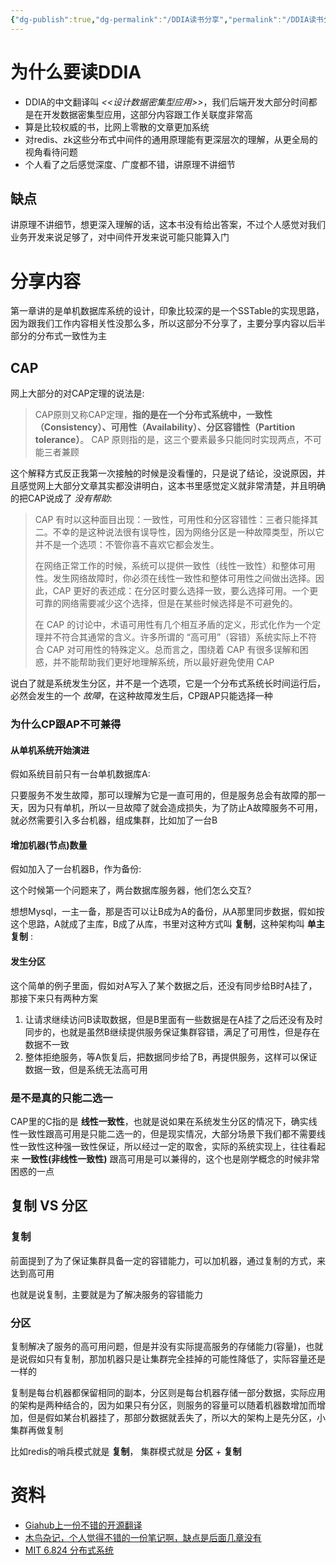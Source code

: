```yaml
---
{"dg-publish":true,"dg-permalink":"/DDIA读书分享","permalink":"/DDIA读书分享/"}
---
```



# 为什么要读DDIA

- DDIA的中文翻译叫 *<<设计数据密集型应用>>*，我们后端开发大部分时间都是在开发数据密集型应用，这部分内容跟工作关联度非常高
- 算是比较权威的书，比网上零散的文章更加系统
- 对redis、zk这些分布式中间件的通用原理能有更深层次的理解，从更全局的视角看待问题
- 个人看了之后感觉深度、广度都不错，讲原理不讲细节

## 缺点

讲原理不讲细节，想更深入理解的话，这本书没有给出答案，不过个人感觉对我们业务开发来说足够了，对中间件开发来说可能只能算入门

# 分享内容

第一章讲的是单机数据库系统的设计，印象比较深的是一个SSTable的实现思路，因为跟我们工作内容相关性没那么多，所以这部分不分享了，主要分享内容以后半部分的分布式一致性为主

## CAP

网上大部分的对CAP定理的说法是:

> CAP原则又称CAP定理，**指的是在一个分布式系统中，一致性（Consistency）、可用性（Availability）、分区容错性（Partition tolerance）**。 CAP 原则指的是，这三个要素最多只能同时实现两点，不可能三者兼顾

这个解释方式反正我第一次接触的时候是没看懂的，只是说了结论，没说原因，并且感觉网上大部分文章其实都没讲明白，这本书里感觉定义就非常清楚，并且明确的把CAP说成了 *没有帮助*:

> CAP 有时以这种面目出现：一致性，可用性和分区容错性：三者只能择其二。不幸的是这种说法很有误导性，因为网络分区是一种故障类型，所以它并不是一个选项：不管你喜不喜欢它都会发生。
> 
> 在网络正常工作的时候，系统可以提供一致性（线性一致性）和整体可用性。发生网络故障时，你必须在线性一致性和整体可用性之间做出选择。因此，CAP 更好的表述成：在分区时要么选择一致，要么选择可用。一个更可靠的网络需要减少这个选择，但是在某些时候选择是不可避免的。
> 
> 在 CAP 的讨论中，术语可用性有几个相互矛盾的定义，形式化作为一个定理并不符合其通常的含义。许多所谓的 “高可用”（容错）系统实际上不符合 CAP 对可用性的特殊定义。总而言之，围绕着 CAP 有很多误解和困惑，并不能帮助我们更好地理解系统，所以最好避免使用 CAP

说白了就是系统发生分区，并不是一个选项，它是一个分布式系统长时间运行后，必然会发生的一个 *故障*，在这种故障发生后，CP跟AP只能选择一种

### 为什么CP跟AP不可兼得

#### 从单机系统开始演进

假如系统目前只有一台单机数据库A:

<style>
.container {font-family: sans-serif; text-align: center;}
.button-wrapper button {z-index: 1;height: 40px; width: 100px; margin: 10px;padding: 5px;}
.excalidraw .App-menu_top .buttonList { display: flex;}
.excalidraw-wrapper { height: 800px; margin: 50px; position: relative;}
:root[dir="ltr"] .excalidraw .layer-ui__wrapper .zen-mode-transition.App-menu_bottom--transition-left {transform: none;}
</style><script src="https://unpkg.com/react@17/umd/react.production.min.js"></script><script src="https://unpkg.com/react-dom@17/umd/react-dom.production.min.js"></script><script type="text/javascript" src="https://unpkg.com/@excalidraw/excalidraw@0.12.0/dist/excalidraw.production.min.js"></script><div id="DDIA分享-01excalidraw.md1"></div><script>(function(){const InitialData={"type":"excalidraw","version":2,"source":"https://excalidraw.com","elements":[{"id":"vUx56GAEK-P9OzWnAnCsI","type":"ellipse","x":-73.09375,"y":-225.79296875,"width":80,"height":78,"angle":0,"strokeColor":"#000000","backgroundColor":"#fab005","fillStyle":"hachure","strokeWidth":1,"strokeStyle":"solid","roughness":1,"opacity":100,"groupIds":[],"strokeSharpness":"sharp","seed":1674145458,"version":121,"versionNonce":1983223474,"isDeleted":false,"boundElements":[{"type":"text","id":"M5xZlP4j"}],"updated":1670943270415,"link":null,"locked":false},{"id":"M5xZlP4j","type":"text","x":-40.59375,"y":-199.29296875,"width":15,"height":25,"angle":0,"strokeColor":"#000000","backgroundColor":"transparent","fillStyle":"hachure","strokeWidth":1,"strokeStyle":"solid","roughness":1,"opacity":100,"groupIds":[],"strokeSharpness":"sharp","seed":1364853490,"version":46,"versionNonce":1654252910,"isDeleted":false,"boundElements":null,"updated":1670943270415,"link":null,"locked":false,"text":"A","rawText":"A","fontSize":20,"fontFamily":1,"textAlign":"center","verticalAlign":"middle","baseline":18,"containerId":"vUx56GAEK-P9OzWnAnCsI","originalText":"A"}],"appState":{"theme":"light","viewBackgroundColor":"#ffffff","currentItemStrokeColor":"#000000","currentItemBackgroundColor":"#fab005","currentItemFillStyle":"hachure","currentItemStrokeWidth":1,"currentItemStrokeStyle":"solid","currentItemRoughness":1,"currentItemOpacity":100,"currentItemFontFamily":1,"currentItemFontSize":20,"currentItemTextAlign":"left","currentItemStrokeSharpness":"sharp","currentItemStartArrowhead":null,"currentItemEndArrowhead":"arrow","currentItemLinearStrokeSharpness":"round","gridSize":null,"colorPalette":{}},"files":{}};InitialData.scrollToContent=true;App=()=>{const e=React.useRef(null),t=React.useRef(null),[n,i]=React.useState({width:void 0,height:void 0});return React.useEffect(()=>{i({width:t.current.getBoundingClientRect().width,height:t.current.getBoundingClientRect().height});const e=()=>{i({width:t.current.getBoundingClientRect().width,height:t.current.getBoundingClientRect().height})};return window.addEventListener("resize",e),()=>window.removeEventListener("resize",e)},[t]),React.createElement(React.Fragment,null,React.createElement("div",{className:"excalidraw-wrapper",ref:t},React.createElement(ExcalidrawLib.Excalidraw,{ref:e,width:n.width,height:n.height,initialData:InitialData,viewModeEnabled:!0,zenModeEnabled:!0,gridModeEnabled:!1})))},excalidrawWrapper=document.getElementById("DDIA分享-01excalidraw.md1");ReactDOM.render(React.createElement(App),excalidrawWrapper);})();</script>

只要服务不发生故障，那可以理解为它是一直可用的，但是服务总会有故障的那一天，因为只有单机，所以一旦故障了就会造成损失，为了防止A故障服务不可用，就必然需要引入多台机器，组成集群，比如加了一台B

#### 增加机器(节点)数量

假如加入了一台机器B，作为备份:

<div id="DDIA分享-02excalidraw.md2"></div><script>(function(){const InitialData={"type":"excalidraw","version":2,"source":"https://excalidraw.com","elements":[{"type":"ellipse","version":123,"versionNonce":898359022,"isDeleted":false,"id":"hgtB4-9-lvKOE-VgGPeVs","fillStyle":"hachure","strokeWidth":1,"strokeStyle":"solid","roughness":1,"opacity":100,"angle":0,"x":-143,"y":-131.609375,"strokeColor":"#000000","backgroundColor":"#fab005","width":80,"height":78,"seed":1926963822,"groupIds":[],"strokeSharpness":"sharp","boundElements":[{"id":"0qejQ8RJ","type":"text"}],"updated":1670943556747,"link":null,"locked":false},{"type":"text","version":47,"versionNonce":929285426,"isDeleted":false,"id":"0qejQ8RJ","fillStyle":"hachure","strokeWidth":1,"strokeStyle":"solid","roughness":1,"opacity":100,"angle":0,"x":-110.5,"y":-105.109375,"strokeColor":"#000000","backgroundColor":"transparent","width":15,"height":25,"seed":363922290,"groupIds":[],"strokeSharpness":"sharp","boundElements":[],"updated":1670943556747,"link":null,"locked":false,"fontSize":20,"fontFamily":1,"text":"A","rawText":"A","baseline":18,"textAlign":"center","verticalAlign":"middle","containerId":"hgtB4-9-lvKOE-VgGPeVs","originalText":"A"},{"type":"ellipse","version":232,"versionNonce":1360461550,"isDeleted":false,"id":"teNLPZQ0A5JzD2C5qCAdU","fillStyle":"hachure","strokeWidth":1,"strokeStyle":"solid","roughness":1,"opacity":100,"angle":0,"x":3.279296875,"y":-133.10546875,"strokeColor":"#000000","backgroundColor":"#82c91e","width":80,"height":78,"seed":852349230,"groupIds":[],"strokeSharpness":"sharp","boundElements":[{"id":"8bpU9W1m","type":"text"}],"updated":1670943775950,"link":null,"locked":false},{"type":"text","version":156,"versionNonce":789524210,"isDeleted":false,"id":"8bpU9W1m","fillStyle":"hachure","strokeWidth":1,"strokeStyle":"solid","roughness":1,"opacity":100,"angle":0,"x":34.779296875,"y":-106.60546875,"strokeColor":"#000000","backgroundColor":"transparent","width":17,"height":25,"seed":110469298,"groupIds":[],"strokeSharpness":"sharp","boundElements":[],"updated":1670943775950,"link":null,"locked":false,"fontSize":20,"fontFamily":1,"text":"B","rawText":"B","baseline":18,"textAlign":"center","verticalAlign":"middle","containerId":"teNLPZQ0A5JzD2C5qCAdU","originalText":"B"}],"appState":{"theme":"light","viewBackgroundColor":"#ffffff","currentItemStrokeColor":"#000000","currentItemBackgroundColor":"#82c91e","currentItemFillStyle":"hachure","currentItemStrokeWidth":1,"currentItemStrokeStyle":"solid","currentItemRoughness":1,"currentItemOpacity":100,"currentItemFontFamily":1,"currentItemFontSize":20,"currentItemTextAlign":"left","currentItemStrokeSharpness":"sharp","currentItemStartArrowhead":null,"currentItemEndArrowhead":"arrow","currentItemLinearStrokeSharpness":"round","gridSize":null,"colorPalette":{}},"files":{}};InitialData.scrollToContent=true;App=()=>{const e=React.useRef(null),t=React.useRef(null),[n,i]=React.useState({width:void 0,height:void 0});return React.useEffect(()=>{i({width:t.current.getBoundingClientRect().width,height:t.current.getBoundingClientRect().height});const e=()=>{i({width:t.current.getBoundingClientRect().width,height:t.current.getBoundingClientRect().height})};return window.addEventListener("resize",e),()=>window.removeEventListener("resize",e)},[t]),React.createElement(React.Fragment,null,React.createElement("div",{className:"excalidraw-wrapper",ref:t},React.createElement(ExcalidrawLib.Excalidraw,{ref:e,width:n.width,height:n.height,initialData:InitialData,viewModeEnabled:!0,zenModeEnabled:!0,gridModeEnabled:!1})))},excalidrawWrapper=document.getElementById("DDIA分享-02excalidraw.md2");ReactDOM.render(React.createElement(App),excalidrawWrapper);})();</script>

这个时候第一个问题来了，两台数据库服务器，他们怎么交互?

想想Mysql，一主一备，那是否可以让B成为A的备份，从A那里同步数据，假如按这个思路，A就成了主库，B成了从库，书里对这种方式叫 **复制**，这种架构叫 **单主复制** :

<div id="DDIA分享-03excalidraw.md3"></div><script>(function(){const InitialData={"type":"excalidraw","version":2,"source":"https://excalidraw.com","elements":[{"type":"ellipse","version":166,"versionNonce":814318898,"isDeleted":false,"id":"Lht3WEqRHTBjAadoPyhkd","fillStyle":"hachure","strokeWidth":1,"strokeStyle":"solid","roughness":1,"opacity":100,"angle":0,"x":-111.3154296875,"y":-131.861328125,"strokeColor":"#000000","backgroundColor":"#fab005","width":80,"height":78,"seed":1539931186,"groupIds":[],"strokeSharpness":"sharp","boundElements":[{"id":"B9btEa4D","type":"text"},{"id":"Uu-O2lLzhcJwUfgh_sLb4","type":"arrow"}],"updated":1670943797518,"link":null,"locked":false},{"type":"text","version":88,"versionNonce":446832366,"isDeleted":false,"id":"B9btEa4D","fillStyle":"hachure","strokeWidth":1,"strokeStyle":"solid","roughness":1,"opacity":100,"angle":0,"x":-78.8154296875,"y":-105.361328125,"strokeColor":"#000000","backgroundColor":"transparent","width":15,"height":25,"seed":1019287534,"groupIds":[],"strokeSharpness":"sharp","boundElements":[],"updated":1670943797518,"link":null,"locked":false,"fontSize":20,"fontFamily":1,"text":"A","rawText":"A","baseline":18,"textAlign":"center","verticalAlign":"middle","containerId":"Lht3WEqRHTBjAadoPyhkd","originalText":"A"},{"type":"ellipse","version":255,"versionNonce":913704946,"isDeleted":false,"id":"nIdXcCVbMsrRF25wGBstc","fillStyle":"hachure","strokeWidth":1,"strokeStyle":"solid","roughness":1,"opacity":100,"angle":0,"x":68.7529296875,"y":-131.255859375,"strokeColor":"#000000","backgroundColor":"#82c91e","width":80,"height":78,"seed":1030694386,"groupIds":[],"strokeSharpness":"sharp","boundElements":[{"id":"rm0JameQ","type":"text"},{"id":"Uu-O2lLzhcJwUfgh_sLb4","type":"arrow"}],"updated":1670943808849,"link":null,"locked":false},{"type":"text","version":177,"versionNonce":432285742,"isDeleted":false,"id":"rm0JameQ","fillStyle":"hachure","strokeWidth":1,"strokeStyle":"solid","roughness":1,"opacity":100,"angle":0,"x":100.2529296875,"y":-104.755859375,"strokeColor":"#000000","backgroundColor":"transparent","width":17,"height":25,"seed":1895033390,"groupIds":[],"strokeSharpness":"sharp","boundElements":[],"updated":1670943808849,"link":null,"locked":false,"fontSize":20,"fontFamily":1,"text":"B","rawText":"B","baseline":18,"textAlign":"center","verticalAlign":"middle","containerId":"nIdXcCVbMsrRF25wGBstc","originalText":"B"},{"id":"Uu-O2lLzhcJwUfgh_sLb4","type":"arrow","x":-24.946057801942423,"y":-92.71792791600382,"width":89.22120621316077,"height":0.22940759502593266,"angle":0,"strokeColor":"#000000","backgroundColor":"transparent","fillStyle":"hachure","strokeWidth":1,"strokeStyle":"solid","roughness":1,"opacity":100,"groupIds":[],"strokeSharpness":"round","seed":1915642670,"version":197,"versionNonce":329970286,"isDeleted":false,"boundElements":null,"updated":1670943808849,"link":null,"locked":false,"points":[[0,0],[89.22120621316077,-0.22940759502593266]],"lastCommittedPoint":null,"startBinding":{"elementId":"Lht3WEqRHTBjAadoPyhkd","focus":0.006788289082259551,"gap":6.369603504498876},"endBinding":{"elementId":"nIdXcCVbMsrRF25wGBstc","focus":0.02066245171581273,"gap":4.483406020516547},"startArrowhead":null,"endArrowhead":"arrow"},{"id":"xCpfE4dR","type":"text","x":-9.94140625,"y":-132.99609375,"width":42,"height":22,"angle":0,"strokeColor":"#000000","backgroundColor":"transparent","fillStyle":"hachure","strokeWidth":1,"strokeStyle":"solid","roughness":1,"opacity":100,"groupIds":[],"strokeSharpness":"sharp","seed":1095458994,"version":50,"versionNonce":1481262,"isDeleted":false,"boundElements":null,"updated":1670943810184,"link":null,"locked":false,"text":"复制","rawText":"复制","fontSize":20,"fontFamily":4,"textAlign":"left","verticalAlign":"top","baseline":18,"containerId":null,"originalText":"复制"}],"appState":{"theme":"light","viewBackgroundColor":"#ffffff","currentItemStrokeColor":"#000000","currentItemBackgroundColor":"transparent","currentItemFillStyle":"hachure","currentItemStrokeWidth":1,"currentItemStrokeStyle":"solid","currentItemRoughness":1,"currentItemOpacity":100,"currentItemFontFamily":4,"currentItemFontSize":20,"currentItemTextAlign":"left","currentItemStrokeSharpness":"sharp","currentItemStartArrowhead":null,"currentItemEndArrowhead":"arrow","currentItemLinearStrokeSharpness":"round","gridSize":null,"colorPalette":{}},"files":{}};InitialData.scrollToContent=true;App=()=>{const e=React.useRef(null),t=React.useRef(null),[n,i]=React.useState({width:void 0,height:void 0});return React.useEffect(()=>{i({width:t.current.getBoundingClientRect().width,height:t.current.getBoundingClientRect().height});const e=()=>{i({width:t.current.getBoundingClientRect().width,height:t.current.getBoundingClientRect().height})};return window.addEventListener("resize",e),()=>window.removeEventListener("resize",e)},[t]),React.createElement(React.Fragment,null,React.createElement("div",{className:"excalidraw-wrapper",ref:t},React.createElement(ExcalidrawLib.Excalidraw,{ref:e,width:n.width,height:n.height,initialData:InitialData,viewModeEnabled:!0,zenModeEnabled:!0,gridModeEnabled:!1})))},excalidrawWrapper=document.getElementById("DDIA分享-03excalidraw.md3");ReactDOM.render(React.createElement(App),excalidrawWrapper);})();</script>

#### 发生分区

这个简单的例子里面，假如对A写入了某个数据之后，还没有同步给B时A挂了，那接下来只有两种方案
1. 让请求继续访问B读取数据，但是B里面有一些数据是在A挂了之后还没有及时同步的，也就是虽然B继续提供服务保证集群容错，满足了可用性，但是存在数据不一致
2. 整体拒绝服务，等A恢复后，把数据同步给了B，再提供服务，这样可以保证数据一致，但是系统无法高可用

### 是不是真的只能二选一

CAP里的C指的是 **线性一致性**，也就是说如果在系统发生分区的情况下，确实线性一致性跟高可用是只能二选一的，但是现实情况，大部分场景下我们都不需要线性一致性这种强一致性保证，所以经过一定的取舍，实际的系统实现上，往往看起来 **一致性(非线性一致性)** 跟高可用是可以兼得的，这个也是刚学概念的时候非常困惑的一点

## 复制 VS 分区

### 复制

前面提到了为了保证集群具备一定的容错能力，可以加机器，通过复制的方式，来达到高可用

也就是说复制，主要就是为了解决服务的容错能力

### 分区

复制解决了服务的高可用问题，但是并没有实际提高服务的存储能力(容量)，也就是说假如只有复制，那加机器只是让集群完全挂掉的可能性降低了，实际容量还是一样的

复制是每台机器都保留相同的副本，分区则是每台机器存储一部分数据，实际应用的架构是两种结合的，因为如果只有分区，则服务的容量可以随着机器数增加而增加，但是假如某台机器挂了，那部分数据就丢失了，所以大的架构上是先分区，小集群再做复制

<div id="DDIA分享-04excalidraw.md4"></div><script>(function(){const InitialData={"type":"excalidraw","version":2,"source":"https://excalidraw.com","elements":[{"type":"rectangle","version":95,"versionNonce":1862441388,"isDeleted":false,"id":"es3Z0_Qs7U0wavlhOXbIe","fillStyle":"hachure","strokeWidth":1,"strokeStyle":"solid","roughness":1,"opacity":100,"angle":0,"x":-193.265625,"y":-223.6171875,"strokeColor":"#000000","backgroundColor":"transparent","width":132.375,"height":242.8515625,"seed":1467284524,"groupIds":[],"strokeSharpness":"sharp","boundElements":[],"updated":1671026825410,"link":null,"locked":false},{"type":"ellipse","version":89,"versionNonce":1937985684,"isDeleted":false,"id":"Kk2JhK59lJiVlE_Ez-9I3","fillStyle":"hachure","strokeWidth":1,"strokeStyle":"solid","roughness":1,"opacity":100,"angle":0,"x":-163.26453993055554,"y":-196.54296875,"strokeColor":"#000000","backgroundColor":"#fab005","width":65,"height":64,"seed":749870380,"groupIds":[],"strokeSharpness":"sharp","boundElements":[{"type":"text","id":"zJ8bBYyS"},{"id":"GxCYX4pDZ7UzGKGmSygHY","type":"arrow"}],"updated":1671026827302,"link":null,"locked":false},{"type":"text","version":21,"versionNonce":1431995436,"isDeleted":false,"id":"zJ8bBYyS","fillStyle":"hachure","strokeWidth":1,"strokeStyle":"solid","roughness":1,"opacity":100,"angle":0,"x":-138.26453993055554,"y":-177.04296875,"strokeColor":"#000000","backgroundColor":"transparent","width":15,"height":25,"seed":1384518188,"groupIds":[],"strokeSharpness":"sharp","boundElements":[],"updated":1671026825410,"link":null,"locked":false,"fontSize":20,"fontFamily":1,"text":"A","rawText":"A","baseline":18,"textAlign":"center","verticalAlign":"middle","containerId":"Kk2JhK59lJiVlE_Ez-9I3","originalText":"A"},{"type":"ellipse","version":132,"versionNonce":292822548,"isDeleted":false,"id":"CgWdqFOX4HBVo96_ztG6l","fillStyle":"hachure","strokeWidth":1,"strokeStyle":"solid","roughness":1,"opacity":100,"angle":0,"x":-163.16796875,"y":-79.6484375,"strokeColor":"#000000","backgroundColor":"#fab005","width":65,"height":64,"seed":1752215980,"groupIds":[],"strokeSharpness":"sharp","boundElements":[{"id":"TP6Fp1NI","type":"text"},{"id":"GxCYX4pDZ7UzGKGmSygHY","type":"arrow"}],"updated":1671026830417,"link":null,"locked":false},{"type":"text","version":64,"versionNonce":777068204,"isDeleted":false,"id":"TP6Fp1NI","fillStyle":"hachure","strokeWidth":1,"strokeStyle":"solid","roughness":1,"opacity":100,"angle":0,"x":-141.16796875,"y":-60.1484375,"strokeColor":"#000000","backgroundColor":"transparent","width":21,"height":25,"seed":426610452,"groupIds":[],"strokeSharpness":"sharp","boundElements":[],"updated":1671026825411,"link":null,"locked":false,"fontSize":20,"fontFamily":1,"text":"A'","rawText":"A'","baseline":18,"textAlign":"center","verticalAlign":"middle","containerId":"CgWdqFOX4HBVo96_ztG6l","originalText":"A'"},{"type":"rectangle","version":188,"versionNonce":1909879316,"isDeleted":false,"id":"XP3bqnDezOGCXZO4IzT-E","fillStyle":"hachure","strokeWidth":1,"strokeStyle":"solid","roughness":1,"opacity":100,"angle":0,"x":68.6171875,"y":-219.75390625,"strokeColor":"#000000","backgroundColor":"transparent","width":132.375,"height":242.8515625,"seed":107623852,"groupIds":[],"strokeSharpness":"sharp","boundElements":[],"updated":1671026825411,"link":null,"locked":false},{"type":"ellipse","version":220,"versionNonce":586103700,"isDeleted":false,"id":"AQbVVLASoPnLbelYF7TRU","fillStyle":"hachure","strokeWidth":1,"strokeStyle":"solid","roughness":1,"opacity":100,"angle":0,"x":98.548828125,"y":-192.6796875,"strokeColor":"#000000","backgroundColor":"#15aabf","width":65,"height":64,"seed":348015380,"groupIds":[],"strokeSharpness":"sharp","boundElements":[{"id":"BLKTD0n4","type":"text"},{"id":"rJF4wal8ygYp5k9kqDc0b","type":"arrow"}],"updated":1671026833750,"link":null,"locked":false},{"type":"text","version":152,"versionNonce":1810304916,"isDeleted":false,"id":"BLKTD0n4","fillStyle":"hachure","strokeWidth":1,"strokeStyle":"solid","roughness":1,"opacity":100,"angle":0,"x":122.548828125,"y":-173.1796875,"strokeColor":"#000000","backgroundColor":"transparent","width":17,"height":25,"seed":1433313324,"groupIds":[],"strokeSharpness":"sharp","boundElements":[],"updated":1671026825411,"link":null,"locked":false,"fontSize":20,"fontFamily":1,"text":"B","rawText":"B","baseline":18,"textAlign":"center","verticalAlign":"middle","containerId":"AQbVVLASoPnLbelYF7TRU","originalText":"B"},{"type":"ellipse","version":266,"versionNonce":1646962964,"isDeleted":false,"id":"T-EpiNB72gvFA5jIUFEgk","fillStyle":"hachure","strokeWidth":1,"strokeStyle":"solid","roughness":1,"opacity":100,"angle":0,"x":98.83984375,"y":-75.78515625,"strokeColor":"#000000","backgroundColor":"#15aabf","width":65,"height":64,"seed":1986775188,"groupIds":[],"strokeSharpness":"sharp","boundElements":[{"id":"AJ9srLzc","type":"text"},{"id":"rJF4wal8ygYp5k9kqDc0b","type":"arrow"}],"updated":1671026837616,"link":null,"locked":false},{"type":"text","version":199,"versionNonce":1695022356,"isDeleted":false,"id":"AJ9srLzc","fillStyle":"hachure","strokeWidth":1,"strokeStyle":"solid","roughness":1,"opacity":100,"angle":0,"x":120.33984375,"y":-56.28515625,"strokeColor":"#000000","backgroundColor":"transparent","width":22,"height":25,"seed":1300347564,"groupIds":[],"strokeSharpness":"sharp","boundElements":[],"updated":1671026825411,"link":null,"locked":false,"fontSize":20,"fontFamily":1,"text":"B'","rawText":"B'","baseline":18,"textAlign":"center","verticalAlign":"middle","containerId":"T-EpiNB72gvFA5jIUFEgk","originalText":"B'"},{"type":"line","version":65,"versionNonce":1297157676,"isDeleted":false,"id":"66p7d4uJvr5EYU662Az8y","fillStyle":"hachure","strokeWidth":1,"strokeStyle":"dashed","roughness":1,"opacity":100,"angle":0,"x":-121.47352430555557,"y":-226.78602430555554,"strokeColor":"#000000","backgroundColor":"transparent","width":115.59765625,"height":129.03515625,"seed":78541996,"groupIds":[],"strokeSharpness":"round","boundElements":[],"updated":1671026825411,"link":null,"locked":false,"startBinding":null,"endBinding":null,"lastCommittedPoint":null,"startArrowhead":null,"endArrowhead":null,"points":[[0,0],[115.59765625,-129.03515625]]},{"type":"line","version":100,"versionNonce":917453460,"isDeleted":false,"id":"DHzEmd5-hwVTXWaCoyaZ0","fillStyle":"hachure","strokeWidth":1,"strokeStyle":"dashed","roughness":1,"opacity":100,"angle":0,"x":-4.625,"y":-355.89453125,"strokeColor":"#000000","backgroundColor":"transparent","width":131.20703125,"height":135.4609375,"seed":411125036,"groupIds":[],"strokeSharpness":"round","boundElements":[],"updated":1671026825411,"link":null,"locked":false,"startBinding":null,"endBinding":null,"lastCommittedPoint":null,"startArrowhead":null,"endArrowhead":null,"points":[[0,0],[131.20703125,135.4609375]]},{"type":"text","version":151,"versionNonce":906899220,"isDeleted":false,"id":"8TqeEkTF","fillStyle":"hachure","strokeWidth":1,"strokeStyle":"solid","roughness":1,"opacity":100,"angle":0,"x":-83.65500351758664,"y":-393.0413517761663,"strokeColor":"#000000","backgroundColor":"transparent","width":172,"height":24,"seed":253460,"groupIds":[],"strokeSharpness":"sharp","boundElements":[],"updated":1671026852171,"link":null,"locked":false,"fontSize":21.87223800505051,"fontFamily":4,"text":"举例: 按范围分区","rawText":"举例: 按范围分区","baseline":20,"textAlign":"left","verticalAlign":"top","containerId":null,"originalText":"举例: 按范围分区"},{"id":"EFL8DMgk","type":"text","x":-161.6640625,"y":-309.802517361111,"width":81,"height":22,"angle":0,"strokeColor":"#2b8a3e","backgroundColor":"transparent","fillStyle":"hachure","strokeWidth":1,"strokeStyle":"dashed","roughness":1,"opacity":100,"groupIds":[],"strokeSharpness":"sharp","seed":670510740,"version":59,"versionNonce":462604308,"isDeleted":false,"boundElements":null,"updated":1671026825411,"link":null,"locked":false,"text":"(0 - 100)","rawText":"(0 - 100)","fontSize":20,"fontFamily":4,"textAlign":"left","verticalAlign":"top","baseline":18,"containerId":null,"originalText":"(0 - 100)"},{"type":"text","version":135,"versionNonce":837579564,"isDeleted":false,"id":"Q0V7KiPA","fillStyle":"hachure","strokeWidth":1,"strokeStyle":"dashed","roughness":1,"opacity":100,"angle":0,"x":69.07291666666654,"y":-316.4661458333332,"strokeColor":"#2b8a3e","backgroundColor":"transparent","width":100,"height":22,"seed":746100244,"groupIds":[],"strokeSharpness":"sharp","boundElements":[],"updated":1671026825411,"link":null,"locked":false,"fontSize":20,"fontFamily":4,"text":"(100 - 200)","rawText":"(100 - 200)","baseline":18,"textAlign":"left","verticalAlign":"top","containerId":null,"originalText":"(100 - 200)"},{"id":"GxCYX4pDZ7UzGKGmSygHY","type":"arrow","x":-131.93034290397662,"y":-130.46061098177444,"width":0.4015942110518722,"height":45.50149765996176,"angle":0,"strokeColor":"#2b8a3e","backgroundColor":"transparent","fillStyle":"hachure","strokeWidth":1,"strokeStyle":"dashed","roughness":1,"opacity":100,"groupIds":[],"strokeSharpness":"round","seed":70247340,"version":114,"versionNonce":128492948,"isDeleted":false,"boundElements":null,"updated":1671026825411,"link":null,"locked":false,"points":[[0,0],[-0.4015942110518722,45.50149765996176]],"lastCommittedPoint":null,"startBinding":{"elementId":"Kk2JhK59lJiVlE_Ez-9I3","focus":0.026201973645716366,"gap":2.1017186239347723},"endBinding":{"elementId":"CgWdqFOX4HBVo96_ztG6l","focus":-0.06132909178899008,"gap":5.3467889700542415},"startArrowhead":null,"endArrowhead":"arrow"},{"type":"arrow","version":182,"versionNonce":550317484,"isDeleted":false,"id":"rJF4wal8ygYp5k9kqDc0b","fillStyle":"hachure","strokeWidth":1,"strokeStyle":"dashed","roughness":1,"opacity":100,"angle":0,"x":130.63230541978544,"y":-124.500138599508,"strokeColor":"#2b8a3e","backgroundColor":"transparent","width":0.37977430555557135,"height":45.5013020833334,"seed":2035590676,"groupIds":[],"strokeSharpness":"round","boundElements":[],"updated":1671026825411,"link":null,"locked":false,"startBinding":{"elementId":"AQbVVLASoPnLbelYF7TRU","focus":0.003524556027098195,"gap":4.181881492379816},"endBinding":{"elementId":"T-EpiNB72gvFA5jIUFEgk","focus":-0.04249769814576015,"gap":3.2299964102373764},"lastCommittedPoint":null,"startArrowhead":null,"endArrowhead":"arrow","points":[[0,0],[-0.37977430555557135,45.5013020833334]]},{"id":"w0WCHnxm","type":"text","x":-180.65060763888846,"y":-118.84114583333303,"width":42,"height":22,"angle":0,"strokeColor":"#000000","backgroundColor":"transparent","fillStyle":"hachure","strokeWidth":1,"strokeStyle":"dashed","roughness":1,"opacity":100,"groupIds":[],"strokeSharpness":"sharp","seed":2088620076,"version":43,"versionNonce":2544404,"isDeleted":false,"boundElements":null,"updated":1671026825411,"link":null,"locked":false,"text":"复制","rawText":"复制","fontSize":20,"fontFamily":4,"textAlign":"left","verticalAlign":"top","baseline":18,"containerId":null,"originalText":"复制"},{"type":"text","version":130,"versionNonce":414357548,"isDeleted":false,"id":"gucnPqlo","fillStyle":"hachure","strokeWidth":1,"strokeStyle":"dashed","roughness":1,"opacity":100,"angle":0,"x":81.9995659722226,"y":-115.69574652777743,"strokeColor":"#000000","backgroundColor":"transparent","width":42,"height":22,"seed":304932652,"groupIds":[],"strokeSharpness":"sharp","boundElements":[],"updated":1671026825411,"link":null,"locked":false,"fontSize":20,"fontFamily":4,"text":"复制","rawText":"复制","baseline":18,"textAlign":"left","verticalAlign":"top","containerId":null,"originalText":"复制"}],"appState":{"theme":"light","viewBackgroundColor":"#ffffff","currentItemStrokeColor":"#000000","currentItemBackgroundColor":"#15aabf","currentItemFillStyle":"hachure","currentItemStrokeWidth":1,"currentItemStrokeStyle":"dashed","currentItemRoughness":1,"currentItemOpacity":100,"currentItemFontFamily":4,"currentItemFontSize":20,"currentItemTextAlign":"left","currentItemStrokeSharpness":"sharp","currentItemStartArrowhead":null,"currentItemEndArrowhead":"arrow","currentItemLinearStrokeSharpness":"round","gridSize":null,"colorPalette":{}},"files":{}};InitialData.scrollToContent=true;App=()=>{const e=React.useRef(null),t=React.useRef(null),[n,i]=React.useState({width:void 0,height:void 0});return React.useEffect(()=>{i({width:t.current.getBoundingClientRect().width,height:t.current.getBoundingClientRect().height});const e=()=>{i({width:t.current.getBoundingClientRect().width,height:t.current.getBoundingClientRect().height})};return window.addEventListener("resize",e),()=>window.removeEventListener("resize",e)},[t]),React.createElement(React.Fragment,null,React.createElement("div",{className:"excalidraw-wrapper",ref:t},React.createElement(ExcalidrawLib.Excalidraw,{ref:e,width:n.width,height:n.height,initialData:InitialData,viewModeEnabled:!0,zenModeEnabled:!0,gridModeEnabled:!1})))},excalidrawWrapper=document.getElementById("DDIA分享-04excalidraw.md4");ReactDOM.render(React.createElement(App),excalidrawWrapper);})();</script>

比如redis的哨兵模式就是 **复制**， 集群模式就是 **分区** + **复制**

# 资料

- [Giahub上一份不错的开源翻译](https://github.com/Vonng/ddia)
- [木鸟杂记，个人觉得不错的一份笔记啊，缺点是后面几章没有](https://www.qtmuniao.com/categories/%E5%88%86%E5%B8%83%E5%BC%8F%E7%B3%BB%E7%BB%9F/DDIA/)
- [MIT 6.824 分布式系统](https://www.bilibili.com/video/BV1R7411t71W/)



